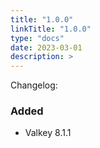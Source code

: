 ```yaml
---
title: "1.0.0"
linkTitle: "1.0.0"
type: "docs"
date: 2023-03-01
description: >
---
```


Changelog:

### Added

- Valkey 8.1.1
